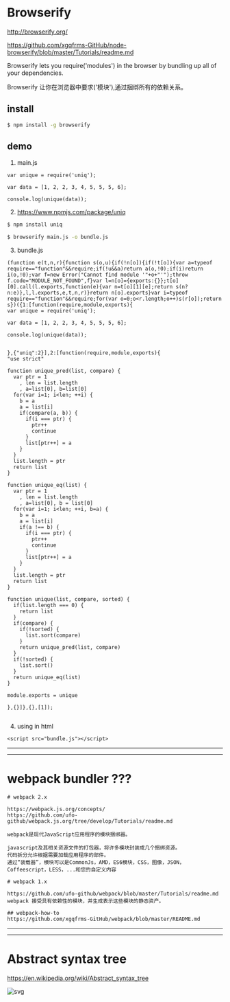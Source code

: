 # Browserify  

http://browserify.org/  

https://github.com/xgqfrms-GitHub/node-browserify/blob/master/Tutorials/readme.md  



Browserify lets you require('modules') in the browser by bundling up all of your dependencies.  

Browserify 让你在浏览器中要求('模块'),通过捆绑所有的依赖关系。


## install  

```sh
$ npm install -g browserify

``` 

## demo  


1. main.js  

```codes
var unique = require('uniq');

var data = [1, 2, 2, 3, 4, 5, 5, 5, 6];

console.log(unique(data));
``` 


2. https://www.npmjs.com/package/uniq  

```sh
$ npm install uniq

$ browserify main.js -o bundle.js
``` 

3. bundle.js  

```codes
(function e(t,n,r){function s(o,u){if(!n[o]){if(!t[o]){var a=typeof require=="function"&&require;if(!u&&a)return a(o,!0);if(i)return i(o,!0);var f=new Error("Cannot find module '"+o+"'");throw f.code="MODULE_NOT_FOUND",f}var l=n[o]={exports:{}};t[o][0].call(l.exports,function(e){var n=t[o][1][e];return s(n?n:e)},l,l.exports,e,t,n,r)}return n[o].exports}var i=typeof require=="function"&&require;for(var o=0;o<r.length;o++)s(r[o]);return s})({1:[function(require,module,exports){
var unique = require('uniq');

var data = [1, 2, 2, 3, 4, 5, 5, 5, 6];

console.log(unique(data));


},{"uniq":2}],2:[function(require,module,exports){
"use strict"

function unique_pred(list, compare) {
  var ptr = 1
    , len = list.length
    , a=list[0], b=list[0]
  for(var i=1; i<len; ++i) {
    b = a
    a = list[i]
    if(compare(a, b)) {
      if(i === ptr) {
        ptr++
        continue
      }
      list[ptr++] = a
    }
  }
  list.length = ptr
  return list
}

function unique_eq(list) {
  var ptr = 1
    , len = list.length
    , a=list[0], b = list[0]
  for(var i=1; i<len; ++i, b=a) {
    b = a
    a = list[i]
    if(a !== b) {
      if(i === ptr) {
        ptr++
        continue
      }
      list[ptr++] = a
    }
  }
  list.length = ptr
  return list
}

function unique(list, compare, sorted) {
  if(list.length === 0) {
    return list
  }
  if(compare) {
    if(!sorted) {
      list.sort(compare)
    }
    return unique_pred(list, compare)
  }
  if(!sorted) {
    list.sort()
  }
  return unique_eq(list)
}

module.exports = unique

},{}]},{},[1]);


``` 

4. using in html 

```codes
<script src="bundle.js"></script>
``` 







***
***

# webpack  bundler ???

```codes
# webpack 2.x  

https://webpack.js.org/concepts/  
https://github.com/ufo-github/webpack.js.org/tree/develop/Tutorials/readme.md  

webpack是现代JavaScript应用程序的模块捆绑器。

javascript及其相关资源文件的打包器，将许多模块封装成几个捆绑资源。
代码拆分允许根据需要加载应用程序的部件。
通过“装载器”，模块可以是CommonJs，AMD，ES6模块，CSS，图像，JSON，Coffeescript，LESS，...和您的自定义内容

# webpack 1.x  

https://github.com/ufo-github/webpack/blob/master/Tutorials/readme.md  
webpack 接受具有依赖性的模块，并生成表示这些模块的静态资产。

## webpack-how-to  
https://github.com/xgqfrms-GitHub/webpack/blob/master/README.md  

``` 


***
***



# Abstract syntax tree

https://en.wikipedia.org/wiki/Abstract_syntax_tree


![svg](https://upload.wikimedia.org/wikipedia/commons/c/c7/Abstract_syntax_tree_for_Euclidean_algorithm.svg)

